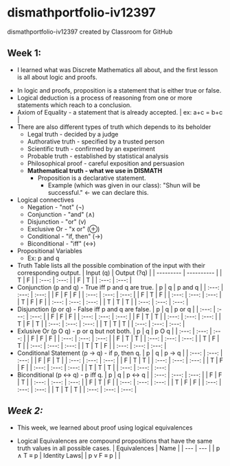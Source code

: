 # dismathportfolio-iv12397
dismathportfolio-iv12397 created by Classroom for GitHub

## **Week 1:**
- I learned what was Discrete Mathematics all about, and the first lesson is all about logic and proofs.
 * In logic and proofs, proposition is a statement that is either true or false.
 * Logical deduction is a process of reasoning from one or more statements which reach to a conclusion.
 * Axiom of Equality - a statement that is already accepted. | ex: a+c = b+c |
 * There are also different types of truth which depends to its beholder
    * Legal truth - decided by a judge
    * Authorative truth - specified by a trusted person
    * Scientific truth - confirmed by an experiment
    * Probable truth - established by statistical analysis
    * Philosophical proof - careful exposition and persuasion
    * **Mathematical truth - what we use in DISMATH**
         * Proposition is a declarative statement.
            * Example (which was given in our class): "Shun will be successful." ← we can declare this.
 * Logical connectives 
      * Negation - "not" (¬)
      * Conjunction - "and" (∧)
      * Disjunction - "or" (v)
      * Exclusive Or - "x or" (⊕)
      * Conditional - "if, then" (→)
      * Biconditional - "iff" (↔)
* Propositional Variables 
	* Ex: p and q
* Truth Table lists all the possible combination of the input with their corresponding output.
| Input (q) | Output (?q) |
| --------- | ---------- |
| T | F |
| :---: | :---: |
| F | T |
| :---: | :---: |
* Conjunction (p and q) - True iff p and q are true.
| p | q | p and q |
| :---: | :---: | :---: |
| F | F | F |
| :---: | :---: | :---: |
| F | T | F |
| :---: | :---: | :---: |
| T | F | F |
| :---: | :---: | :---: |
| T | T | T |
| :---: | :---: | :---: |
* Disjunction (p or q) - False iff p and q are false.
| p | q | p or q |
| :---: | :---: | :---: |
| F | F | F |
| :---: | :---: | :---: |
| F | T | T |
| :---: | :---: | :---: |
| T | F | T |
| :---: | :---: | :---: |
| T | T | T |
| :---: | :---: | :---: |
* Exlusive Or (p O q) - p or q but not both.
| p | q | p O q |
| :---: | :---: | :---: |
| F | F | F |
| :---: | :---: | :---: |
| F | T | T |
| :---: | :---: | :---: |
| T | F | T |
| :---: | :---: | :---: |
| T | T | F |
| :---: | :---: | :---: |
* Conditional Statement (p -> q) - if p, then q.
| p | q | p -> q |
| :---: | :---: | :---: |
| F | F | T |
| :---: | :---: | :---: |
| F | T | T |
| :---: | :---: | :---: |
| T | F | F |
| :---: | :---: | :---: |
| T | T | T |
| :---: | :---: | :---: |
* Biconditional (p <-> q) - p iff q.
| p | q | p <-> q |
| :---: | :---: | :---: |
| F | F | T |
| :---: | :---: | :---: |
| F | T | F |
| :---: | :---: | :---: |
| T | F | F |
| :---: | :---: | :---: |
| T | T | T |
| :---: | :---: | :---: |

## *Week 2:*

- This week, we learned about proof using logical equivalences
 * Logical Equivalences are compound propositions that have the same truth values in all possible cases.
| Equivalences | Name |
| --- | --- |
| p ∧ T ≡ p | Identity Laws|
| p v F ≡ p |  |

